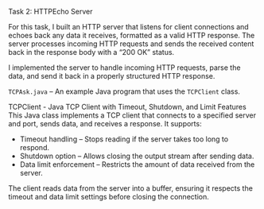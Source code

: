 Task 2: HTTPEcho Server

For this task, I built an HTTP server that listens for client connections and echoes back any data it receives, formatted as a valid HTTP response. 
The server processes incoming HTTP requests and sends the received content back in the response body with a “200 OK” status.

I implemented the server to handle incoming HTTP requests, parse the data, and send it back in a properly structured HTTP response. 

`TCPAsk.java` – An example Java program that uses the `TCPClient` class.


TCPClient - Java TCP Client with Timeout, Shutdown, and Limit Features
This Java class implements a TCP client that connects to a specified server and port, sends data, and receives a response. It supports:
- Timeout handling – Stops reading if the server takes too long to respond.
- Shutdown option – Allows closing the output stream after sending data.
- Data limit enforcement – Restricts the amount of data received from the server.

The client reads data from the server into a buffer, ensuring it respects the timeout and data limit settings before closing the connection.
